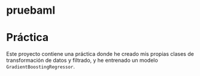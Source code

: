 # pruebaml
# Práctica

Este proyecto contiene una práctica donde he creado mis propias clases de transformación de datos y filtrado, y he entrenado un modelo `GradientBoostingRegressor`.


